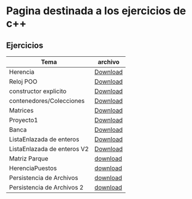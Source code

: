 # Pagina destinada  a los ejercicios de c++

## Ejercicios

| Tema | archivo |
| ----- | ------ |
| Herencia | [Download](https://braslyn.github.io/progra1/Ejercicios/C++/Herencia.zip) |
| Reloj POO | [Download](https://braslyn.github.io/progra1/Ejercicios/C++/Reloj2.7z) |
| constructor explicito | [Download](https://braslyn.github.io/progra1/Ejercicios/C++/Constructores-explicito.7z) |
| contenedores/Colecciones | [Download](https://braslyn.github.io/progra1/Ejercicios/C++/coleccion.zip) |
| Matrices | [Download](https://braslyn.github.io/progra1/Ejercicios/C++/Gallinero.zip) | 
| Proyecto1 | [Download](https://braslyn.github.io/progra1/Ejercicios/C++/Proyecto1.zip) | 
| Banca | [Download](https://braslyn.github.io/progra1/Ejercicios/C++/Parque.zip) |
| ListaEnlazada de enteros| [Download](https://braslyn.github.io/progra1/Ejercicios/C++/ListaEnlazada.zip) |
| ListaEnlazada de enteros V2 | [Download](https://braslyn.github.io/progra1/Ejercicios/C++/Tutoria.zip) |
| Matriz Parque | [download](https://braslyn.github.io/progra1/Ejercicios/C++/ParqueMatriz.zip) |
| HerenciaPuestos | [download](https://braslyn.github.io/progra1/Ejercicios/C++/HerenciaPuestos.zip) |
| Persistencia de Archivos | [download](https://braslyn.github.io/progra1/Ejercicios/C++/PersistenciaArchivos.zip)|
| Persistencia de Archivos 2 | [download](https://braslyn.github.io/progra1/Ejercicios/C++/AchivosCompuestos.zip) |